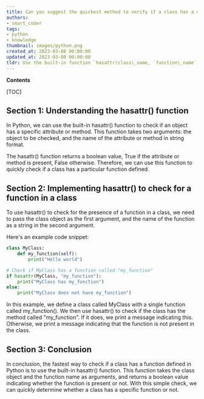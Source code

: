 ```yaml
---
title: Can you suggest the quickest method to verify if a class has a defined function?
authors:
- smart_coder
tags:
- python
- knowledge
thumbnail: images/python.png
created_at: 2023-03-08 00:00:00
updated_at: 2023-03-08 00:00:00
tldr: Use the built-in function `hasattr(class\_name, `function\_name`)` to check if the class has the specified function.
---
```


**Contents**

[TOC]

## Section 1: Understanding the hasattr() function

In Python, we can use the built-in hasattr() function to check if an object has a specific attribute or method. This function takes two arguments: the object to be checked, and the name of the attribute or method in string format.

The hasattr() function returns a boolean value, True if the attribute or method is present, False otherwise. Therefore, we can use this function to quickly check if a class has a particular function defined.


## Section 2: Implementing hasattr() to check for a function in a class

To use hasattr() to check for the presence of a function in a class, we need to pass the class object as the first argument, and the name of the function as a string in the second argument.

Here's an example code snippet:

```python
class MyClass:
    def my_function(self):
        print("Hello world")

# Check if MyClass has a function called "my_function"
if hasattr(MyClass, "my_function"):
    print("MyClass has my_function")
else:
    print("MyClass does not have my_function")
```

In this example, we define a class called MyClass with a single function called my_function(). We then use hasattr() to check if the class has the method called "my_function". If it does, we print a message indicating this. Otherwise, we print a message indicating that the function is not present in the class.


## Section 3: Conclusion

In conclusion, the fastest way to check if a class has a function defined in Python is to use the built-in hasattr() function. This function takes the class object and the function name as arguments, and returns a boolean value indicating whether the function is present or not. With this simple check, we can quickly determine whether a class has a specific function or not.
